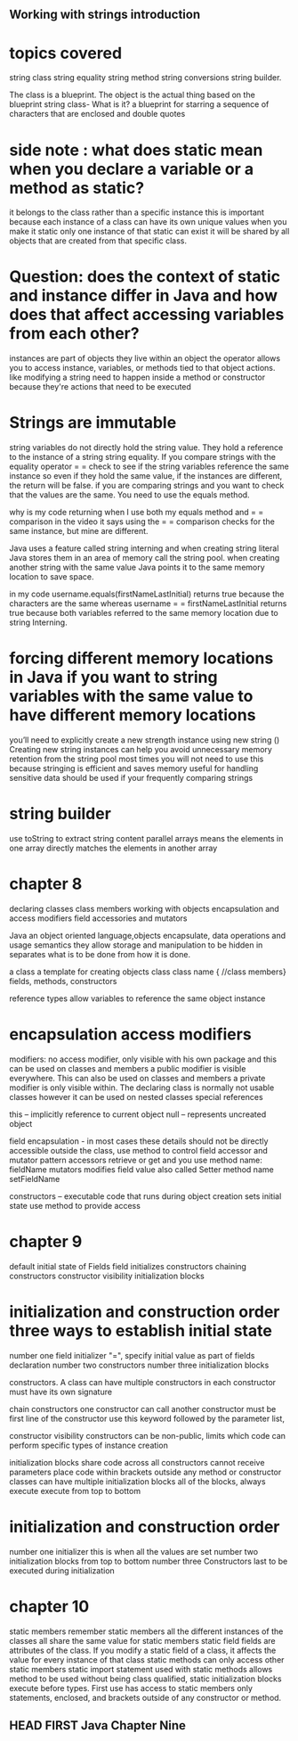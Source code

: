 ## Working with strings introduction 
# topics covered
string class
string equality 
string method 
string conversions 
string builder.

The class is a blueprint. The object is the actual thing based on the blueprint
string class- What is it? a blueprint for starring a sequence of characters that are enclosed and double quotes

# side note : what does static mean when you declare a variable or a method as static? 
it belongs to the class rather than a specific instance this is important because each instance of a class can have its own unique values 
when you make it static only one instance of that static can exist it will be shared by all objects that are created from that specific class.

# Question: does the context of static and instance differ in Java and how does that affect accessing variables from each other?
instances are part of objects they live within an object the operator allows you to access instance, variables, or methods tied to that object actions.
like modifying a string need to happen inside a method or constructor because they're actions that need to be executed
# Strings are immutable 
string variables do not directly hold the string value.
They hold a reference to the instance of a string string equality. If you compare strings with the equality operator = = check to see if the string variables reference the same instance so even
if they hold the same value, if the instances are different, the return will be false. if you are comparing strings and you want to check that the values are the same. You need to use the equals 
method.

why is my code returning when I use both my equals method and = = comparison in the video it says using the = = comparison checks for the same instance, but mine are different. 

Java uses a feature called string interning and when creating string literal Java stores them in an area of memory call the string pool.
when creating another string with the same value Java points it to the same memory location to save space.

in my code username.equals(firstNameLastInitial) returns true because the characters are the same whereas username = = firstNameLastInitial returns true because
both variables referred to the same memory location due to string Interning.

# forcing different memory locations in Java if you want to string variables with the same value to have different memory locations

you’ll need to explicitly create a new strength instance using new string () Creating new string instances can help you avoid unnecessary memory retention from the string pool
most times you will not need to use this because stringing is efficient and saves memory useful for handling sensitive data 
should be used if your frequently comparing strings 
# string builder 

use toString to extract string content 
parallel arrays means the elements in one array directly matches the elements in another array 

# chapter 8 
declaring classes
class members 
working
with objects
encapsulation and access modifiers
field accessories and mutators 

Java an object oriented language,objects encapsulate, data operations and usage semantics they allow storage and manipulation
to be hidden in separates what is to be done from how it is done.

a class a template for creating objects class class name { //class members} fields, methods, constructors 

reference types
allow variables to reference the same object instance 

# encapsulation access modifiers 

modifiers: no access modifier, only visible with his own package and this can be used on classes and members 
a public modifier is visible everywhere. This can also be used on classes and members
a private modifier is only visible within. The declaring class is normally not usable classes however it can be used on nested classes special references 

this – implicitly reference to current object
null – represents uncreated object 

field encapsulation - in most cases these details should not be directly accessible outside the class, 
use method to control field accessor and mutator pattern accessors retrieve or get and you use method name: fieldName 
mutators modifies field value also called Setter method name setFieldName

constructors – executable code that runs during object creation sets initial state use method to provide access 

# chapter 9 
default initial state of Fields
field initializes
constructors
chaining constructors
constructor visibility
initialization blocks

# initialization and construction order three ways to establish initial state

number one field initializer "=", specify initial value as part of fields declaration 
number two constructors 
number three initialization blocks 

constructors. A class can have multiple constructors in each constructor must have its own signature

chain constructors one constructor can call another constructor must be first line of the constructor use this keyword followed by the parameter list, 

constructor visibility constructors can be non-public, limits which code can perform specific types of instance creation 

initialization blocks share code across all constructors cannot receive parameters place code within brackets outside 
any method or constructor classes can have multiple initialization blocks all of the blocks, always execute execute from top to bottom

# initialization and construction order 
number one initializer this is when all the values are set
number two initialization blocks from top to bottom 
number three Constructors last to be executed during initialization

# chapter 10 

static members 
remember static members all the different instances of the classes all share the same value for static members 
static field fields are attributes of the class. If you modify a static field of a class, it 
affects the value for every instance of that class static methods can only access other static members 
static import statement used with static methods allows method to be used without being class
qualified, static initialization blocks execute before types. First use has access to static members only statements, enclosed, and brackets outside of any constructor or method.

## HEAD FIRST Java Chapter Nine

